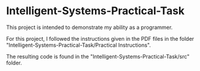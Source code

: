 Intelligent-Systems-Practical-Task
==================================

This project is intended to demonstrate my ability as a programmer.

For this project, I followed the instructions given in the PDF files in the folder "Intelligent-Systems-Practical-Task/Practical Instructions".

The resulting code is found in the "Intelligent-Systems-Practical-Task/src" folder.
